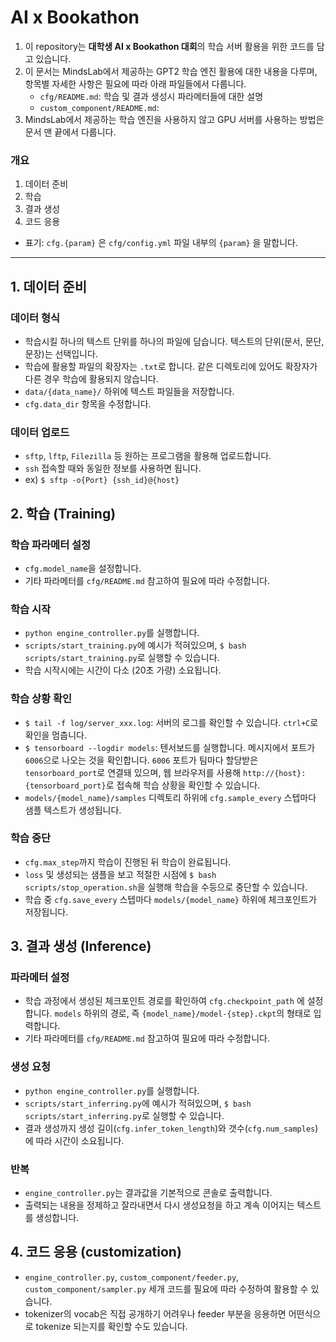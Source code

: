 AI x Bookathon
===================

1. 이 repository는 **대학생 AI x Bookathon 대회**의 학습 서버 활용을 위한 코드를 담고 있습니다.
2. 이 문서는 MindsLab에서 제공하는 GPT2 학습 엔진 활용에 대한 내용을 다루며, 항목별 자세한 사항은 필요에 따라 아래 파일들에서 다룹니다. 
    - `cfg/README.md`: 학습 및 결과 생성시 파라메터들에 대한 설명
    - `custom_component/README.md`: 
3. MindsLab에서 제공하는 학습 엔진을 사용하지 않고 GPU 서버를 사용하는 방법은 문서 맨 끝에서 다룹니다.

### 개요
1. 데이터 준비 
2. 학습
3. 결과 생성
4. 코드 응용

* 표기: `cfg.{param}` 은 `cfg/config.yml` 파일 내부의 `{param}` 을 말합니다.
----------------

## 1. 데이터 준비
### 데이터 형식
- 학습시킬 하나의 텍스트 단위를 하나의 파일에 담습니다. 텍스트의 단위(문서, 문단, 문장)는 선택입니다.
- 학습에 활용할 파일의 확장자는 `.txt`로 합니다. 같은 디렉토리에 있어도 확장자가 다른 경우 학습에 활용되지 않습니다. 
- `data/{data_name}/` 하위에 텍스트 파일들을 저장합니다.
- `cfg.data_dir` 항목을 수정합니다.

### 데이터 업로드
- `sftp`, `lftp`, `Filezilla` 등 원하는 프로그램을 활용해 업로드합니다. 
- `ssh` 접속할 때와 동일한 정보를 사용하면 됩니다. 
- ex) `$ sftp -o{Port} {ssh_id}@{host}`


## 2. 학습 (Training)
### 학습 파라메터 설정
- `cfg.model_name`을 설정합니다.
- 기타 파라메터를 `cfg/README.md` 참고하여 필요에 따라 수정합니다.

### 학습 시작
- `python engine_controller.py`를 실행합니다.
- `scripts/start_training.py`에 예시가 적혀있으며, `$ bash scripts/start_training.py`로 실행할 수 있습니다. 
- 학습 시작시에는 시간이 다소 (20초 가량) 소요됩니다.

### 학습 상황 확인
- `$ tail -f log/server_xxx.log`: 서버의 로그를 확인할 수 있습니다. `ctrl+C`로 확인을 멈춥니다.
- `$ tensorboard --logdir models`: 텐서보드를 실행합니다. 메시지에서 포트가 `6006`으로 나오는 것을 확인합니다. `6006` 포트가 팀마다 할당받은 `tensorboard_port`로 연결돼 있으며, 웹 브라우저를 사용해 `http://{host}:{tensorboard_port}`로 접속해 학습 상황을 확인할 수 있습니다.
- `models/{model_name}/samples` 디렉토리 하위에 `cfg.sample_every` 스텝마다 샘플 텍스트가 생성됩니다.

### 학습 중단
- `cfg.max_step`까지 학습이 진행된 뒤 학습이 완료됩니다.
- `loss` 및 생성되는 샘플을 보고 적절한 시점에 `$ bash scripts/stop_operation.sh`을 실행해 학습을 수등으로 중단할 수 있습니다.
- 학습 중 `cfg.save_every` 스텝마다 `models/{model_name}` 하위에 체크포인트가 저장됩니다.


## 3. 결과 생성 (Inference)
### 파라메터 설정
- 학습 과정에서 생성된 체크포인트 경로를 확인하여 `cfg.checkpoint_path` 에 설정합니다. `models` 하위의 경로, 즉 `{model_name}/model-{step}.ckpt`의 형태로 입력합니다.
- 기타 파라메터를 `cfg/README.md` 참고하여 필요에 따라 수정합니다.

### 생성 요청
- `python engine_controller.py`를 실행합니다.
- `scripts/start_inferring.py`에 예시가 적혀있으며, `$ bash scripts/start_inferring.py`로 실행할 수 있습니다. 
- 결과 생성까지 생성 길이(`cfg.infer_token_length`)와 갯수(`cfg.num_samples`)에 따라 시간이 소요됩니다.

### 반복
- `engine_controller.py`는 결과값을 기본적으로 콘솔로 출력합니다. 
- 출력되는 내용을 정제하고 잘라내면서 다시 생성요청을 하고 계속 이어지는 텍스트를 생성합니다.


## 4. 코드 응용 (customization)
- `engine_controller.py`, `custom_component/feeder.py`, `custom_component/sampler.py` 세개 코드를 필요에 따라 수정하여 활용할 수 있습니다.
- tokenizer의 vocab은 직접 공개하기 어려우나 feeder 부분을 응용하면 어떤식으로 tokenize 되는지를 확인할 수도 있습니다.
